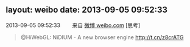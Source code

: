 layout: weibo
date: 2013-09-05 09:52:33
---
<meta name="referrer" content="no-referrer" />

2013-09-05 09:52:33  &nbsp;&nbsp;&nbsp;&nbsp;&nbsp;&nbsp; 来自 <a href="http://weibo.com/" rel="nofollow">微博 weibo.com</a>
[思考]
>  @HiWebGL: NiDIUM - A new browser engine http://t.cn/z8crATG ​​​
